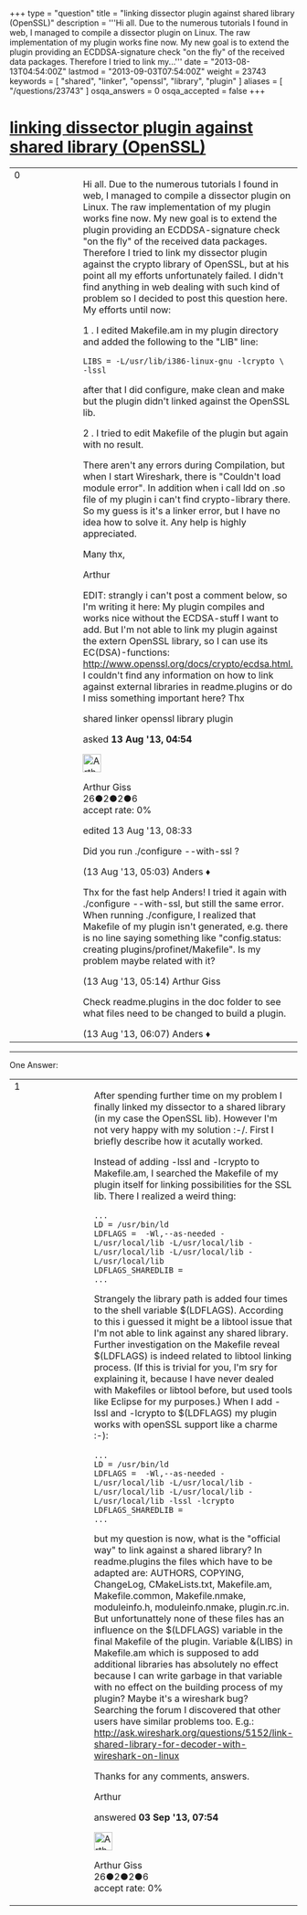 +++
type = "question"
title = "linking dissector plugin against shared library (OpenSSL)"
description = '''Hi all. Due to the numerous tutorials I found in web, I managed to compile a dissector plugin on Linux. The raw implementation of my plugin works fine now. My new goal is to extend the plugin providing an ECDDSA-signature check &quot;on the fly&quot; of the received data packages. Therefore I tried to link my...'''
date = "2013-08-13T04:54:00Z"
lastmod = "2013-09-03T07:54:00Z"
weight = 23743
keywords = [ "shared", "linker", "openssl", "library", "plugin" ]
aliases = [ "/questions/23743" ]
osqa_answers = 0
osqa_accepted = false
+++

<div class="headNormal">

# [linking dissector plugin against shared library (OpenSSL)](/questions/23743/linking-dissector-plugin-against-shared-library-openssl)

</div>

<div id="main-body">

<div id="askform">

<table id="question-table" style="width:100%;"><colgroup><col style="width: 50%" /><col style="width: 50%" /></colgroup><tbody><tr class="odd"><td style="width: 30px; vertical-align: top"><div class="vote-buttons"><div id="post-23743-score" class="post-score" title="current number of votes">0</div><div id="favorite-count" class="favorite-count"></div></div></td><td><div id="item-right"><div class="question-body"><p>Hi all. Due to the numerous tutorials I found in web, I managed to compile a dissector plugin on Linux. The raw implementation of my plugin works fine now. My new goal is to extend the plugin providing an ECDDSA-signature check "on the fly" of the received data packages. Therefore I tried to link my dissector plugin against the crypto library of OpenSSL, but at his point all my efforts unfortunately failed. I didn't find anything in web dealing with such kind of problem so I decided to post this question here. My efforts until now:</p><p>1 . I edited Makefile.am in my plugin directory and added the following to the "LIB" line:</p><pre><code>LIBS = -L/usr/lib/i386-linux-gnu -lcrypto \
-lssl</code></pre><p>after that I did configure, make clean and make but the plugin didn't linked against the OpenSSL lib.</p><p>2 . I tried to edit Makefile of the plugin but again with no result.</p><p>There aren't any errors during Compilation, but when I start Wireshark, there is "Couldn't load module error". In addition when i call ldd on .so file of my plugin i can't find crypto-library there. So my guess is it's a linker error, but I have no idea how to solve it. Any help is highly appreciated.</p><p>Many thx,</p><p>Arthur</p><p>EDIT: strangly i can't post a comment below, so I'm writing it here: My plugin compiles and works nice without the ECDSA-stuff I want to add. But I'm not able to link my plugin against the extern OpenSSL library, so I can use its EC(DSA)-functions: <a href="http://www.openssl.org/docs/crypto/ecdsa.html.">http://www.openssl.org/docs/crypto/ecdsa.html.</a> I couldn't find any information on how to link against external libraries in readme.plugins or do I miss something important here? Thx</p></div><div id="question-tags" class="tags-container tags">shared linker openssl library plugin</div><div id="question-controls" class="post-controls"></div><div class="post-update-info-container"><div class="post-update-info post-update-info-user"><p>asked <strong>13 Aug '13, 04:54</strong></p><img src="https://secure.gravatar.com/avatar/4d0f1f7eeb5c80f659413b34da3dd344?s=32&amp;d=identicon&amp;r=g" class="gravatar" width="32" height="32" alt="Arthur%20Giss&#39;s gravatar image" /><p>Arthur Giss<br />
<span class="score" title="26 reputation points">26</span><span title="2 badges"><span class="badge1">●</span><span class="badgecount">2</span></span><span title="2 badges"><span class="silver">●</span><span class="badgecount">2</span></span><span title="6 badges"><span class="bronze">●</span><span class="badgecount">6</span></span><br />
<span class="accept_rate" title="Rate of the user&#39;s accepted answers">accept rate:</span> <span title="Arthur Giss has no accepted answers">0%</span></p></div><div class="post-update-info post-update-info-edited"><p>edited 13 Aug '13, 08:33</p></div></div><div id="comments-container-23743" class="comments-container"><span id="23744"></span><div id="comment-23744" class="comment"><div id="post-23744-score" class="comment-score"></div><div class="comment-text"><p>Did you run ./configure --with-ssl ?</p></div><div id="comment-23744-info" class="comment-info"><span class="comment-age">(13 Aug '13, 05:03)</span> Anders ♦</div></div><span id="23745"></span><div id="comment-23745" class="comment"><div id="post-23745-score" class="comment-score"></div><div class="comment-text"><p>Thx for the fast help Anders! I tried it again with ./configure --with-ssl, but still the same error. When running ./configure, I realized that Makefile of my plugin isn't generated, e.g. there is no line saying something like "config.status: creating plugins/profinet/Makefile". Is my problem maybe related with it?</p></div><div id="comment-23745-info" class="comment-info"><span class="comment-age">(13 Aug '13, 05:14)</span> Arthur Giss</div></div><span id="23746"></span><div id="comment-23746" class="comment"><div id="post-23746-score" class="comment-score"></div><div class="comment-text"><p>Check readme.plugins in the doc folder to see what files need to be changed to build a plugin.</p></div><div id="comment-23746-info" class="comment-info"><span class="comment-age">(13 Aug '13, 06:07)</span> Anders ♦</div></div></div><div id="comment-tools-23743" class="comment-tools"></div><div class="clear"></div><div id="comment-23743-form-container" class="comment-form-container"></div><div class="clear"></div></div></td></tr></tbody></table>

------------------------------------------------------------------------

<div class="tabBar">

<span id="sort-top"></span>

<div class="headQuestions">

One Answer:

</div>

</div>

<span id="24309"></span>

<div id="answer-container-24309" class="answer answered-by-owner">

<table style="width:100%;"><colgroup><col style="width: 50%" /><col style="width: 50%" /></colgroup><tbody><tr class="odd"><td style="width: 30px; vertical-align: top"><div class="vote-buttons"><div id="post-24309-score" class="post-score" title="current number of votes">1</div></div></td><td><div class="item-right"><div class="answer-body"><p>After spending further time on my problem I finally linked my dissector to a shared library (in my case the OpenSSL lib). However I'm not very happy with my solution :-/. First I briefly describe how it acutally worked.</p><p>Instead of adding -lssl and -lcrypto to Makefile.am, I searched the Makefile of my plugin itself for linking possibilities for the SSL lib. There I realized a weird thing:</p><pre><code>...
LD = /usr/bin/ld
LDFLAGS =  -Wl,--as-needed -L/usr/local/lib -L/usr/local/lib -L/usr/local/lib -L/usr/local/lib -L/usr/local/lib
LDFLAGS_SHAREDLIB =
...</code></pre><p>Strangely the library path is added four times to the shell variable $(LDFLAGS). According to this i guessed it might be a libtool issue that I'm not able to link against any shared library. Further investigation on the Makefile reveal $(LDFLAGS) is indeed related to libtool linking process. (If this is trivial for you, I'm sry for explaining it, because I have never dealed with Makefiles or libtool before, but used tools like Eclipse for my purposes.) When I add -lssl and -lcrypto to $(LDFLAGS) my plugin works with openSSL support like a charme :-):</p><pre><code>...
LD = /usr/bin/ld
LDFLAGS =  -Wl,--as-needed -L/usr/local/lib -L/usr/local/lib -L/usr/local/lib -L/usr/local/lib -L/usr/local/lib -lssl -lcrypto
LDFLAGS_SHAREDLIB =
...</code></pre><p>but my question is now, what is the "official way" to link against a shared library? In readme.plugins the files which have to be adapted are: AUTHORS, COPYING, ChangeLog, CMakeLists.txt, Makefile.am, Makefile.common, Makefile.nmake, moduleinfo.h, moduleinfo.nmake, plugin.rc.in. But unfortunattely none of these files has an influence on the $(LDFLAGS) variable in the final Makefile of the plugin. Variable &amp;(LIBS) in Makefile.am which is supposed to add additional libraries has absolutely no effect because I can write garbage in that variable with no effect on the building process of my plugin? Maybe it's a wireshark bug? Searching the forum I discovered that other users have similar problems too. E.g.: <a href="http://ask.wireshark.org/questions/5152/link-shared-library-for-decoder-with-wireshark-on-linux">http://ask.wireshark.org/questions/5152/link-shared-library-for-decoder-with-wireshark-on-linux</a></p><p>Thanks for any comments, answers.</p><p>Arthur</p></div><div class="answer-controls post-controls"></div><div class="post-update-info-container"><div class="post-update-info post-update-info-user"><p>answered <strong>03 Sep '13, 07:54</strong></p><img src="https://secure.gravatar.com/avatar/4d0f1f7eeb5c80f659413b34da3dd344?s=32&amp;d=identicon&amp;r=g" class="gravatar" width="32" height="32" alt="Arthur%20Giss&#39;s gravatar image" /><p>Arthur Giss<br />
<span class="score" title="26 reputation points">26</span><span title="2 badges"><span class="badge1">●</span><span class="badgecount">2</span></span><span title="2 badges"><span class="silver">●</span><span class="badgecount">2</span></span><span title="6 badges"><span class="bronze">●</span><span class="badgecount">6</span></span><br />
<span class="accept_rate" title="Rate of the user&#39;s accepted answers">accept rate:</span> <span title="Arthur Giss has no accepted answers">0%</span></p></div></div><div id="comments-container-24309" class="comments-container"></div><div id="comment-tools-24309" class="comment-tools"></div><div class="clear"></div><div id="comment-24309-form-container" class="comment-form-container"></div><div class="clear"></div></div></td></tr></tbody></table>

</div>

<div class="paginator-container-left">

</div>

</div>

</div>

